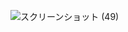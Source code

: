 ![スクリーンショット (49)](https://github.com/KazumasaMiwa/Final_Answer/assets/160115793/f4a7b46b-cc39-4228-b7c2-693cff70b1a0)

